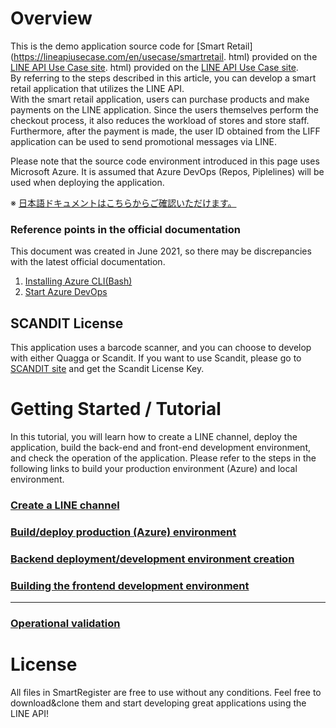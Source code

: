 # Overview
This is the demo application source code for [Smart Retail](https://lineapiusecase.com/en/usecase/smartretail. html) provided on the [LINE API Use Case site](https://lineapiusecase.com/en/top.html). html) provided on the [LINE API Use Case site]().    
By referring to the steps described in this article, you can develop a smart retail application that utilizes the LINE API.   
With the smart retail application, users can purchase products and make payments on the LINE application. Since the users themselves perform the checkout process, it also reduces the workload of stores and store staff.   
Furthermore, after the payment is made, the user ID obtained from the LIFF application can be used to send promotional messages via LINE.

Please note that the source code environment introduced in this page uses Microsoft Azure. It is assumed that Azure DevOps (Repos, Piplelines) will be used when deploying the application.  

※ [日本語ドキュメントはこちらからご確認いただけます。](../../README.md)

### Reference points in the official documentation
This document was created in June 2021, so there may be discrepancies with the latest official documentation.

1. [Installing Azure CLI(Bash)](https://docs.microsoft.com/en-us/cli/azure/install-azure-cli)
1. [Start Azure DevOps](https://docs.microsoft.com/en-us/azure/devops/user-guide/sign-up-invite-teammates?view=azure-devops)

## SCANDIT License
This application uses a barcode scanner, and you can choose to develop with either Quagga or Scandit.
If you want to use Scandit, please go to [SCANDIT site](https://www.scandit.com/) and get the Scandit License Key.

# Getting Started / Tutorial
In this tutorial, you will learn how to create a LINE channel, deploy the application, build the back-end and front-end development environment, and check the operation of the application.
Please refer to the steps in the following links to build your production environment (Azure) and local environment.

### [Create a LINE channel](./liff-channel-create.md)
### [Build/deploy production (Azure) environment](./deployment.md)
### [Backend deployment/development environment creation](./backend-deployment.md)
### [Building the frontend development environment](./frontend-deployment.md)
***
### [Operational validation](./validation.md)

# License
All files in SmartRegister are free to use without any conditions.
Feel free to download&clone them and start developing great applications using the LINE API!

